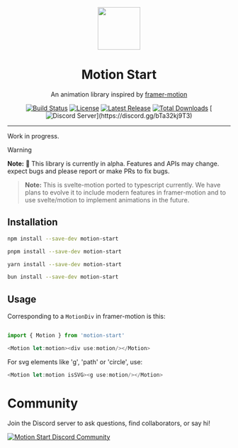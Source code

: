 <p align="center">
 <img align="center" src="https://cdn.discordapp.com/attachments/1288125624317382677/1288132876793020448/icon.png?ex=6705363a&is=6703e4ba&hm=a9dd121a4b4cac11a7ae3f206e5f5f2728f75a897ea3b5e5180fa4b94aa0e655&" height="96" />
 <h1 align="center">
  Motion Start
 </h1>
</p>

<div align="center">

An animation library inspired by [framer-motion](https://www.framer.com/motion/)

[![Build Status](https://img.shields.io/github/actions/workflow/status/JonathonRP/motion-start/main.yaml)](https://github.com/JonathonRP/motion-start/actions)
[![License](https://img.shields.io/npm/l/motion-start.svg?color=blue)](https://github.com/JonathonRP/motion-start/blob/main/LICENSE.md)
[![Latest Release](https://img.shields.io/npm/v/motion-start.svg)](https://github.com/JonathonRP/motion-start/releases)
[![Total Downloads](https://img.shields.io/npm/dt/motion-start.svg)](https://www.npmjs.com/package/motion-start)
[![Discord Server](https://img.shields.io/discord/1288125623570530334?logo=discord&logoColor=white&label=community&labelColor=5865F2")](https://discord.gg/bTa32kj9T3)
</div>

---

Work in progress.

> [!WARNING]
> **Note:** 🚧 This library is currently in alpha. Features and APIs may change. expect bugs and please report or make PRs to fix bugs.

> **Note:** This is svelte-motion ported to typescript currently. We have plans to evolve it to include modern features in framer-motion and to use svelte/motion to implement animations in the future.

## Installation

```sh
npm install --save-dev motion-start
```

```sh
pnpm install --save-dev motion-start
```

```sh
yarn install --save-dev motion-start
```

```sh
bun install --save-dev motion-start
```

## Usage

Corresponding to a `MotionDiv` in framer-motion is this:

```javascript

import { Motion } from 'motion-start'

<Motion let:motion><div use:motion/></Motion>
```
For svg elements like 'g', 'path' or 'circle', use:

```javascript
<Motion let:motion isSVG><g use:motion/></Motion>
```


# Community
Join the Discord server to ask questions, find collaborators, or say hi!

<a href="https://discord.gg/bTa32kj9T3" alt="Motion Start">
<picture>
  <source media="(prefers-color-scheme: dark)" srcset="https://invidget.switchblade.xyz/bTa32kj9T3">
  <img alt="Motion Start Discord Community" src="https://invidget.switchblade.xyz/bTa32kj9T3?theme=light">
</picture>
</a>
